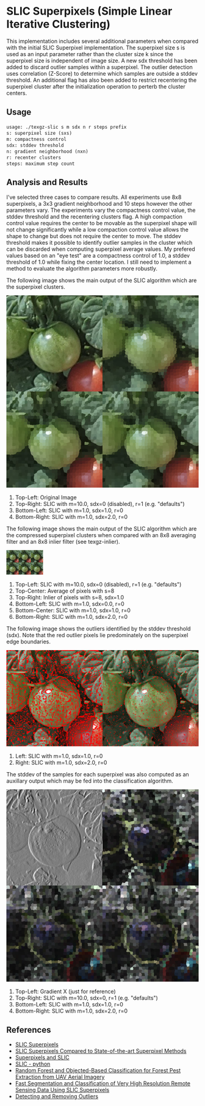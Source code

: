 SLIC Superpixels (Simple Linear Iterative Clustering)
=====================================================

This implementation includes several additional parameters
when compared with the initial SLIC Superpixel
implementation. The superpixel size s is used as an input
parameter rather than the cluster size k since the
superpixel size is independent of image size. A new sdx
threshold has been added to discard outlier samples within
a superpixel. The outlier detection uses correlation
(Z-Score) to determine which samples are outside a stddev
threshold. An additional flag has also been added to
restrict recentering the superpixel cluster after the
initialization operation to perterb the cluster centers.

Usage
-----

	usage: ./texgz-slic s m sdx n r steps prefix
	s: superpixel size (sxs)
	m: compactness control
	sdx: stddev threshold
	n: gradient neighborhood (nxn)
	r: recenter clusters
	steps: maximum step count

Analysis and Results
--------------------

I've selected three cases to compare results. All
experiments use 8x8 superpixels, a 3x3 gradient
neighborhood and 10 steps however the other
parameters vary. The experiments vary the compactness
control value, the stddev threshold and the recentering
clusters flag. A high compaction control value requires
the center to be movable as the superpixel shape will not
change significantly while a low compaction control value
allows the shape to change but does not require the center
to move. The stddev threshold makes it possible to identify
outlier samples in the cluster which can be discarded when
computing superpixel average values. My prefered values
based on an "eye test" are a compactness control of 1.0, a
stddev threshold of 1.0 while fixing the center location. I
still need to implement a method to evaluate the algorithm
parameters more robustly.

The following image shows the main output of the SLIC
algorithm which are the superpixel clusters.

![Compare Superpixels](data/tomato-256-compare1.png?raw=true "Compare Superpixels")

1. Top-Left: Original Image
2. Top-Right: SLIC with m=10.0, sdx=0 (disabled), r=1 (e.g. "defaults")
3. Bottom-Left: SLIC with m=1.0, sdx=1.0, r=0
4. Bottom-Right: SLIC with m=1.0, sdx=2.0, r=0

The following image shows the main output of the SLIC
algorithm which are the compressed superpixel clusters
when compared with an 8x8 averaging filter and an 8x8
inlier filter (see texgz-inlier).

![Compare Superpixels](data/tomato-256-compare4.png?raw=true "Compare Superpixels")

1. Top-Left: SLIC with m=10.0, sdx=0 (disabled), r=1 (e.g. "defaults")
2. Top-Center: Average of pixels with s=8
3. Top-Right: Inlier of pixels with s=8, sdx=1.0
4. Bottom-Left: SLIC with m=1.0, sdx=0.0, r=0
5. Bottom-Center: SLIC with m=1.0, sdx=1.0, r=0
6. Bottom-Right: SLIC with m=1.0, sdx=2.0, r=0

The following image shows the outliers identified by the
stddev threshold (sdx). Note that the red outlier pixels
lie predominately on the superpixel edge boundaries.

![Compare Outliers](data/tomato-256-compare2.png?raw=true "Compare Outliers")

1. Left: SLIC with m=1.0, sdx=1.0, r=0
2. Right: SLIC with m=1.0, sdx=2.0, r=0

The stddev of the samples for each superpixel was also
computed as an auxillary output which may be fed into
the classification algorithm.

![Compare StdDev](data/tomato-256-compare3.png?raw=true "Compare StdDev")

1. Top-Left: Gradient X (just for reference)
2. Top-Right: SLIC with m=10.0, sdx=0, r=1 (e.g. "defaults")
3. Bottom-Left: SLIC with m=1.0, sdx=1.0, r=0
4. Bottom-Right: SLIC with m=1.0, sdx=2.0, r=0

References
----------

* [SLIC Superpixels](https://www.iro.umontreal.ca/~mignotte/IFT6150/Articles/SLIC_Superpixels.pdf)
* [SLIC Superpixels Compared to State-of-the-art Superpixel Methods](https://core.ac.uk/download/pdf/147983593.pdf)
* [Superpixels and SLIC](https://darshita1405.medium.com/superpixels-and-slic-6b2d8a6e4f08)
* [SLIC - python](https://github.com/darshitajain/SLIC)
* [Random Forest and Objected-Based Classification for Forest Pest Extraction from UAV Aerial Imagery](https://www.researchgate.net/publication/303835823_RANDOM_FOREST_AND_OBJECTED-BASED_CLASSIFICATION_FOR_FOREST_PEST_EXTRACTION_FROM_UAV_AERIAL_IMAGERY)
* [Fast Segmentation and Classification of Very High Resolution Remote Sensing Data Using SLIC Superpixels](https://www.researchgate.net/publication/314492084_Fast_Segmentation_and_Classification_of_Very_High_Resolution_Remote_Sensing_Data_Using_SLIC_Superpixels)
* [Detecting and Removing Outliers](https://medium.com/analytics-vidhya/detecting-and-removing-outliers-7b408b279c9)
